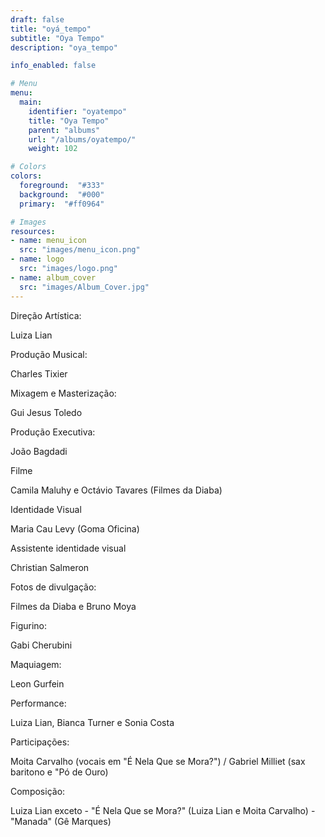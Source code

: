 ```yaml
---
draft: false
title: "oyá_tempo"
subtitle: "Oya Tempo"
description: "oya_tempo"

info_enabled: false

# Menu
menu:
  main:
    identifier: "oyatempo"
    title: "Oya Tempo"
    parent: "albums"
    url: "/albums/oyatempo/"
    weight: 102

# Colors
colors:
  foreground:  "#333"
  background:  "#000"
  primary:  "#ff0964"

# Images
resources:
- name: menu_icon
  src: "images/menu_icon.png"
- name: logo
  src: "images/logo.png"
- name: album_cover
  src: "images/Album_Cover.jpg"
---
```


<div class="ficha_tecnica">
  <div><label>Direção Artística:</label><p>Luiza Lian</p></div>
  <div><label>Produção Musical:</label><p>Charles Tixier</p></div>
  <div><label>Mixagem e Masterização:</label><p> Gui Jesus Toledo</p></div>
  <div><label>Produção Executiva:</label><p> João Bagdadi</p></div>
  <div><label>Filme</label><p> Camila Maluhy e Octávio Tavares (Filmes da Diaba)</p></div>
  <div><label>Identidade Visual</label><p> Maria Cau Levy (Goma Oficina)</p></div>
  <div><label>Assistente identidade visual</label><p> Christian Salmeron</p></div>
  <div><label>Fotos de divulgação:</label><p>Filmes da Diaba e Bruno Moya</p></div>
  <div><label>Figurino:</label><p> Gabi Cherubini</p></div>
  <div><label>Maquiagem:</label><p> Leon Gurfein</p></div>
  <div><label>Performance:</label><p> Luiza Lian, Bianca Turner e Sonia Costa</p></div>
  <div><label>Participações:</label><p> Moita Carvalho (vocais em "É Nela Que se Mora?") / Gabriel Milliet (sax baritono e "Pó de Ouro)</p></div>
  <div><label>Composição:</label><p>Luiza Lian exceto - "É Nela Que se Mora?" (Luiza Lian e Moita Carvalho) - "Manada" (Gê Marques)</p></div>
</div>